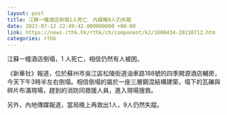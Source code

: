 ```yaml
---
layout: post
title: 江蘇一幢酒店倒塌1人死亡　內媒稱9人仍失蹤
date: 2021-07-12 22:49:42.000000000 +08:00
link: https://news.rthk.hk/rthk/ch/component/k2/1600434-20210712.htm
categories: rthk
---
```


江蘇一幢酒店倒塌，1 人死亡，相信仍然有人被困。

《新華社》報道，位於蘇州市吳江區松陵街道油車路188號的四季開源酒店輔房，今天下午3時半左右倒塌。相信倒塌的屬於一座三層鋼混結構建築，塌下的瓦礫與碎片布滿現場，趕到的消防同救援人員，進入現場搜救。

另外，內地傳媒報道，當局晚上再救出1人，9人仍然失蹤。
